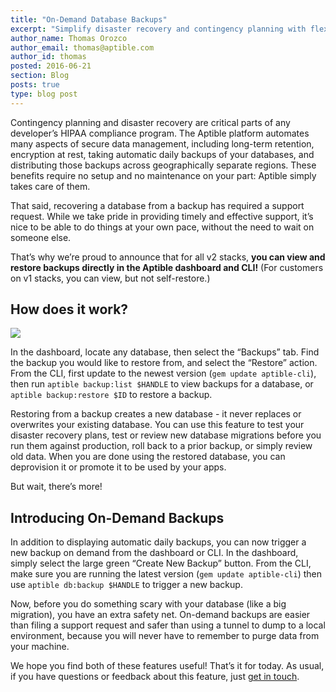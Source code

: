 ```yaml
---
title: "On-Demand Database Backups"
excerpt: "Simplify disaster recovery and contingency planning with flexible backups for your Aptible databases."
author_name: Thomas Orozco
author_email: thomas@aptible.com
author_id: thomas
posted: 2016-06-21
section: Blog
posts: true
type: blog post
---
```

Contingency planning and disaster recovery are critical parts of any developer’s HIPAA compliance program. The Aptible platform automates many aspects of secure data management, including long-term retention, encryption at rest, taking automatic daily backups of your databases, and distributing those backups across geographically separate regions. These benefits require no setup and no maintenance on your part: Aptible simply takes care of them.

That said, recovering a database from a backup has required a support request. While we take pride in providing timely and effective support, it’s nice to be able to do things at your own pace, without the need to wait on someone else.

That’s why we’re proud to announce that for all v2 stacks, **you can view and restore backups directly in the Aptible dashboard and CLI!** (For customers on v1 stacks, you can view, but not self-restore.)

## How does it work?

<p class="text-center">
  <img class="img-responsive" src="/images/blog/on-demand-backups/on-demand-backups.png">
</p>

In the dashboard, locate any database, then select the “Backups” tab. Find the backup you would like to restore from, and select the “Restore” action. From the CLI, first update to the newest version (`gem update aptible-cli`), then run `aptible backup:list $HANDLE` to view backups for a database, or `aptible backup:restore $ID` to restore a backup.

Restoring from a backup creates a new database - it never replaces or overwrites your existing database. You can use this feature to test your disaster recovery plans, test or review new database migrations before you run them against production, roll back to a prior backup, or simply review old data. When you are done using the restored database, you can deprovision it or promote it to be used by your apps.

But wait, there’s more!

## Introducing On-Demand Backups

In addition to displaying automatic daily backups, you can now trigger a new backup on demand from the dashboard or CLI. In the dashboard, simply select the large green “Create New Backup” button. From the CLI, make sure you are running the latest version (`gem update aptible-cli`) then use `aptible db:backup $HANDLE` to trigger a new backup.

Now, before you do something scary with your database (like a big migration), you have an extra safety net. On-demand backups are easier than filing a support request and safer than using a tunnel to dump to a local environment, because you will never have to remember to purge data from your machine.

We hope you find both of these features useful! That’s it for today. As usual, if you have questions or feedback about this feature, just [get in touch](http://contact.aptible.com).
